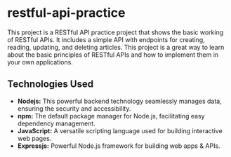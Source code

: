 # restful-api-practice
This project is a RESTful API practice project that shows the basic working of RESTful APIs. It includes a simple API with endpoints for creating, reading, updating, and deleting articles. This project is a great way to learn about the basic principles of RESTful APIs and how to implement them in your own applications.

## Technologies Used
- **Nodejs:** This powerful backend technology seamlessly manages data, ensuring the security and accessibility.
- **npm:** The default package manager for Node.js, facilitating easy dependency management.
- **JavaScript:** A versatile scripting language used for building interactive web pages.
- **Expressjs:** Powerful Node.js framework for building web apps & APIs.